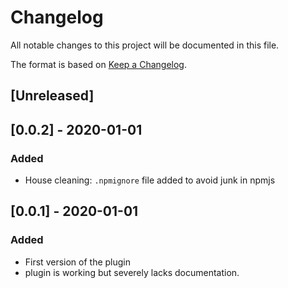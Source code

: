 # Changelog
All notable changes to this project will be documented in this file.

The format is based on [Keep a Changelog](https://keepachangelog.com/en/1.0.0/).

## [Unreleased]

## [0.0.2] - 2020-01-01
### Added
- House cleaning: `.npmignore` file added to avoid junk in npmjs

## [0.0.1] - 2020-01-01
### Added
- First version of the plugin
- plugin is working but severely lacks documentation.

